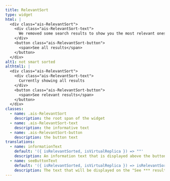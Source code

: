```yaml
---
title: RelevantSort
type: widget
html: |
  <div class="ais-RelevantSort">
    <div class="ais-RelevantSort-text">
      We removed some search results to show you the most relevant ones
    </div>
    <button class="ais-RelevantSort-button">
      <span>See all results</span>
    </button>
  </div>
alt1: not smart sorted
althtml1: |
  <div class="ais-RelevantSort">
    <div class="ais-RelevantSort-text">
      Currently showing all results
    </div>
    <button class="ais-RelevantSort-button">
      <span>See relevant results</span>
    </button>
  </div>
classes:
  - name: .ais-RelevantSort
    description: the root span of the widget
  - name: .ais-RelevantSort-text
    description: the informative text
  - name: .ais-RelevantSort-button
    description: the button text
translations:
  - name: informationText
    default: '({ isRelevantSorted, isVirtualReplica }) => ""'
    description: An information text that is displayed above the button.
  - name: seeButtonText
    default: '({ isRelevantSorted, isVirtualReplica }) => isRelevantSorted ? "See all results" : "See relevant results"'
    description: The text that will be displayed on the "See *** results" button.
---
```

